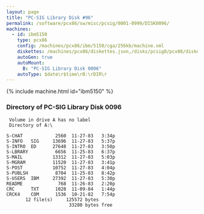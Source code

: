 ```yaml
---
layout: page
title: "PC-SIG Library Disk #96"
permalink: /software/pcx86/sw/misc/pcsig/0001-0999/DISK0096/
machines:
  - id: ibm5150
    type: pcx86
    config: /machines/pcx86/ibm/5150/cga/256kb/machine.xml
    diskettes: /machines/pcx86/diskettes.json,/disks/pcsig0/pcx86/diskettes.json
    autoGen: true
    autoMount:
      B: "PC-SIG Library Disk 0096"
    autoType: $date\r$time\rB:\rDIR\r
---
```


{% include machine.html id="ibm5150" %}

### Directory of PC-SIG Library Disk 0096

     Volume in drive A has no label
     Directory of A:\

    S-CHAT            2560  11-27-83   3:34p
    S-INFO   SIG     13696  11-27-83   5:37p
    S-INTRO  ED      27648  11-27-83   3:50p
    S-LBRARY          6656  11-25-83   6:37p
    S-MAIL           13312  11-27-83   5:03p
    S-MGRAM          11520  11-27-83   3:41p
    S-POST           10752  11-27-83   4:04p
    S-PUBLSH          8704  11-25-83   8:42p
    S-USERS  IBM     27392  11-27-83   5:30p
    README             768  11-26-83   2:20p
    CRC      TXT      1028  11-09-84   1:44p
    CRCK4    COM      1536  10-21-82   7:54p
           12 file(s)     125572 bytes
                           33280 bytes free
